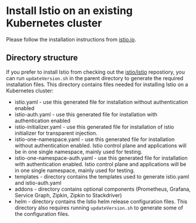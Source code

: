 # Install Istio on an existing Kubernetes cluster

Please follow the installation instructions from [istio.io](https://istio.io/docs/setup/kubernetes/quick-start.html).

## Directory structure
If you prefer to install Istio from checking out the [istio/istio](https://github.com/istio/istio) repostiory, you can run `updateVersion.sh` in the parent directory to generate the required installation files.  This directory contains files needed for installing Istio on a Kubernetes cluster:

* istio.yaml - use this generated file for installation without authentication enabled
* istio-auth.yaml - use this generated file for installation with authentication enabled
* istio-initializer.yaml - use this generated file for installation of istio initializer for transparent injection.
* istio-one-namespace.yaml - use this generated file for installation without authentication enabled. Istio control plane and applications will be in one single namespace, mainly used for testing.
* istio-one-namespace-auth.yaml - use this generated file for installation with authentication enabled. Istio control plane and applications will be in one single namespace, mainly used for testing.
* templates - directory contains the templates used to generate istio.yaml and istio-auth.yaml
* addons - directory contains optional components (Prometheus, Grafana, Service Graph, Zipkin, Zipkin to Stackdriver)
* helm - directory contains the Istio helm release configuration files.  This directory also requires running `updateVersion.sh` to generate some of the configuration files.

